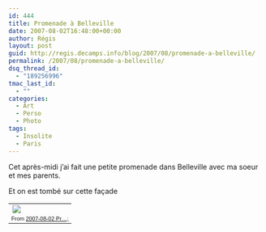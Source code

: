 ```yaml
---
id: 444
title: Promenade à Belleville
date: 2007-08-02T16:48:00+00:00
author: Régis
layout: post
guid: http://regis.decamps.info/blog/2007/08/promenade-a-belleville/
permalink: /2007/08/promenade-a-belleville/
dsq_thread_id:
  - "189256996"
tmac_last_id:
  - ""
categories:
  - Art
  - Perso
  - Photo
tags:
  - Insolite
  - Paris
---
```

Cet après-midi j’ai fait une petite promenade dans Belleville avec ma soeur et mes parents.

Et on est tombé sur cette façade

<table style="width:auto;">
  <tr>
    <td>
      <a href="http://picasaweb.google.com/regis.decamps/20070802PromenadeDansBelleville/photo#5094128061023671602"><img src="http://lh3.google.com/regis.decamps/RrH6e02qVTI/AAAAAAAABjM/gzmXXemFUK8/s288/IMG_0515.JPG" /></a>
    </td>
  </tr>
  
  <tr>
    <tr>
      <td style="font-family:arial,sans-serif; font-size:11px; text-align:right">
        From <a href="http://picasaweb.google.com/regis.decamps/20070802PromenadeDansBelleville">2007-08-02 Pr…;</a>
      </td>
    </tr></table>
